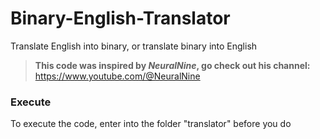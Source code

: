 # Binary-English-Translator
Translate English into binary, or translate binary into English
> **This code was inspired by _NeuralNine_, go check out his channel:** https://www.youtube.com/@NeuralNine
### Execute
To execute the code, enter into the folder "translator" before you do
